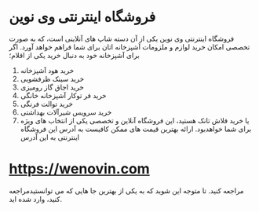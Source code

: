 # فروشگاه اینترنتی وی نوین 
فروشگاه اینترنتی وی نوین یکی از آن دسته شاپ های آنلاینی است، که به صورت تخصصی امکان خرید لوازم و ملزومات آشپزخانه اتان برای شما فراهم خواهد آورد.
اگر برای آشپزخانه خود به دنبال خرید یکی از اقلام؛
1. خرید هود آشپزخانه
2. خرید سینک ظرفشویی
3. خرید اجاق گاز رومیزی
4. خرید فر توکار آشپزخانه خانگی
5. خرید توالت فرنگی
6. خرید سرویس شیرآلات بهداشتی
7. یا خرید فلاش تانک 
هستید، این فروشگاه آنلاین و تخصصی یکی از انتخاب های ویژه برای شما خواهدبود.
ارائه بهترین قیمت های ممکن کافیست به آدرس این فروشگاه اینترنتی به این آدرس
# https://wenovin.com
مراجعه کنید. تا متوجه این شوید که به یکی از بهترین جا هایی که می توانستیدمراجعه کنید، وارد شده اید.

